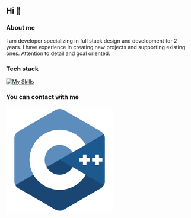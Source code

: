 ## Hi 👋

### About me
I am developer specializing in full stack design and development for 2 years. I have experience in 
creating new projects and supporting existing ones. Attention to detail and goal oriented.

### Tech stack
[![My Skills](https://skillicons.dev/icons?i=java,git,react,spring,nodejs,docker,js,flutter,figma&theme=light)](https://skillicons.dev)

### You can contact with me
<a href="www.linkedin.com/in/
daniil-zotin-5b3003292
"><img src="https://raw.githubusercontent.com/github/explore/180320cffc25f4ed1bbdfd33d4db3a66eeeeb358/topics/cpp/cpp.png"></img></a>



